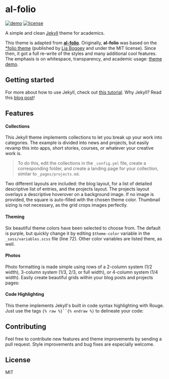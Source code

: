 # al-folio

[![demo](https://img.shields.io/badge/theme-demo-brightgreen.svg)](https://alshedivat.github.io/al-folio/)
[![license](https://img.shields.io/github/license/mashape/apistatus.svg?maxAge=2592000)](https://github.com/alshedivat/al-folio/blob/master/LICENSE)

A simple and clean [Jekyll](https://jekyllrb.com/) theme for academics.

<!-- [![Screenshot](assets/img/full-screenshot.png)](https://alshedivat.github.io/al-folio/) -->

This theme is adapted from **[al-folio](https://github.com/alshedivat/al-folio)**. Originally, **al-folio** was based on the [\*folio theme](https://github.com/bogoli/-folio) (published by [Lia Bogoev](http://liabogoev.com) and under the MIT license). Since then, it got a full re-write of the styles and many additional cool features. The emphasis is on whitespace, transparency, and academic usage: [theme demo](https://alshedivat.github.io/al-folio/).


## Getting started

For more about how to use Jekyll, check out [this tutorial](https://www.taniarascia.com/make-a-static-website-with-jekyll/).
Why Jekyll? Read this [blog post](https://karpathy.github.io/2014/07/01/switching-to-jekyll/)!


## Features

#### Collections
This Jekyll theme implements collections to let you break up your work into categories.
The example is divided into news and projects, but easily revamp this into apps, short stories, courses, or whatever your creative work is.

> To do this, edit the collections in the `_config.yml` file, create a corresponding folder, and create a landing page for your collection, similar to `_pages/projects.md`.

Two different layouts are included: the blog layout, for a list of detailed descriptive list of entries, and the projects layout.
The projects layout overlays a descriptive hoverover on a background image.
If no image is provided, the square is auto-filled with the chosen theme color.
Thumbnail sizing is not necessary, as the grid crops images perfectly.

#### Theming
Six beautiful theme colors have been selected to choose from.
The default is purple, but quickly change it by editing `$theme-color` variable in the `_sass/variables.scss` file (line 72).
Other color variables are listed there, as well.

#### Photos
Photo formatting is made simple using rows of a 2-column system (1/2 width), 3-column system (1/3, 2/3, or full width), or 4-column system (1/4 width). Easily create beautiful grids within your blog posts and projects pages:

#### Code Highlighting
This theme implements Jekyll's built in code syntax highlighting with Rouge.
Just use the tags `{% raw %}``{% endraw %}` to delineate your code:


## Contributing

Feel free to contribute new features and theme improvements by sending a pull request. Style improvements and bug fixes are especially welcome.


## License

MIT
